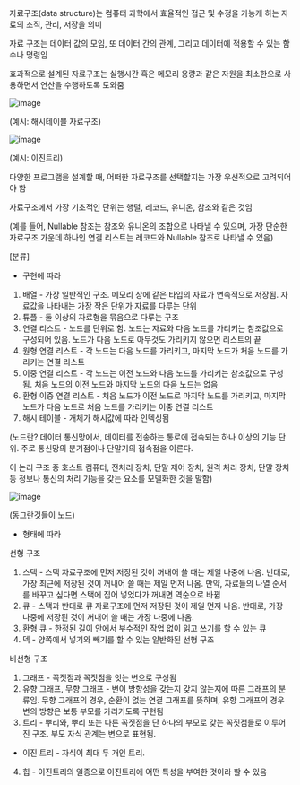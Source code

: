 자료구조(data structure)는 컴퓨터 과학에서 효율적인 접근 및 수정을 가능케 하는 자료의 조직, 관리, 저장을 의미

자료 구조는 데이터 값의 모임, 또 데이터 간의 관계, 그리고 데이터에 적용할 수 있는 함수나 명령임

효과적으로 설계된 자료구조는 실행시간 혹은 메모리 용량과 같은 자원을 최소한으로 사용하면서 연산을 수행하도록 도와줌




![image](https://user-images.githubusercontent.com/103404604/187030184-10cc3141-744a-4770-b493-7eb83b1e2d46.png)

(예시: 해시테이블 자료구조)


![image](https://user-images.githubusercontent.com/103404604/187030207-9c60b427-b080-4281-98ae-495d7bd447db.png)

(예시: 이진트리)

다양한 프로그램을 설계할 때, 어떠한 자료구조를 선택할지는 가장 우선적으로 고려되어야 함

자료구조에서 가장 기초적인 단위는 행렬, 레코드, 유니온, 참조와 같은 것임

(예를 들어, Nullable 참조는 참조와 유니온의 조합으로 나타낼 수 있으며, 가장 단순한 자료구조 가운데 하나인 연결 리스트는 레코드와 Nullable 참조로 나타낼 수 있음)

[분류]

- 구현에 따라
1. 배열 - 가장 일반적인 구조. 메모리 상에 같은 타입의 자료가 연속적으로 저장됨. 자료값을 나타내는 가장 작은 단위가 자료를 다루는 단위
2. 튜플 - 둘 이상의 자료형을 묶음으로 다루는 구조
4. 연결 리스트 - 노드를 단위로 함. 노드는 자료와 다음 노드를 가리키는 참조값으로 구성되어 있음. 노드가 다음 노드로 아무것도 가리키지 않으면 리스트의 끝
5. 원형 연결 리스트 - 각 노드는 다음 노드를 가리키고, 마지막 노드가 처음 노드를 가리키는 연결 리스트
6. 이중 연결 리스트 - 각 노드는 이전 노드와 다음 노드를 가리키는 참조값으로 구성됨. 처음 노드의 이전 노드와 마지막 노드의 다음 노드는 없음
7. 환형 이중 연결 리스트 - 처음 노드가 이전 노드로 마지막 노드를 가리키고, 마지막 노드가 다음 노드로 처음 노드를 가리키는 이중 연결 리스트
8. 해시 테이블 - 개체가 해시값에 따라 인덱싱됨

(노드란?
데이터 통신망에서, 데이터를 전송하는 통로에 접속되는 하나 이상의 기능 단위. 주로 통신망의 분기점이나 단말기의 접속점을 이른다.

이 논리 구조 중 호스트 컴퓨터, 전처리 장치, 단말 제어 장치, 원격 처리 장치, 단말 장치 등 정보나 통신의 처리 기능을 갖는 요소를 모델화한 것을 말함)

![image](https://user-images.githubusercontent.com/103404604/187030401-931e1310-1d5e-4af1-8a63-014b4d631a1b.png)

(동그란것들이 노드)


- 형태에 따라

선형 구조
1. 스택 - 스택 자료구조에 먼저 저장된 것이 꺼내어 쓸 때는 제일 나중에 나옴. 
          반대로, 가장 최근에 저장된 것이 꺼내어 쓸 때는 제일 먼저 나옴. 만약, 자료들의 나열 순서를 바꾸고 싶다면 스택에 집어 넣었다가 꺼내면 역순으로 바뀜
2. 큐 - 스택과 반대로 큐 자료구조에 먼저 저장된 것이 제일 먼저 나옴. 반대로, 가장 나중에 저장된 것이 꺼내어 쓸 때는 가장 나중에 나옴.
3. 환형 큐 - 한정된 길이 안에서 부수적인 작업 없이 읽고 쓰기를 할 수 있는 큐
4. 덱 - 양쪽에서 넣기와 빼기를 할 수 있는 일반화된 선형 구조

비선형 구조
1. 그래프 - 꼭짓점과 꼭짓점을 잇는 변으로 구성됨
2. 유향 그래프, 무향 그래프 - 변이 방향성을 갖는지 갖지 않는지에 따른 그래프의 분류임.
                            무향 그래프의 경우, 순환이 없는 연결 그래프를 뜻하며, 유향 그래프의 경우 변의 방향은 보통 부모를 가리키도록 구현됨
3. 트리 - 뿌리와, 뿌리 또는 다른 꼭짓점을 단 하나의 부모로 갖는 꼭짓점들로 이루어진 구조. 부모 자식 관계는 변으로 표현됨.
* 이진 트리 - 자식이 최대 두 개인 트리.
4. 힙 - 이진트리의 일종으로 이진트리에 어떤 특성을 부여한 것이라 할 수 있음
